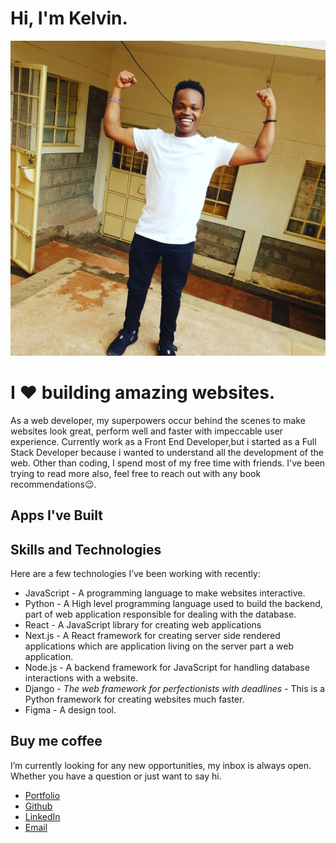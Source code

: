 # Hi, I'm Kelvin.

![Image showing me, Kelvin Mutuota](./assets/me.jpg)

# I ❤ building amazing websites.

As a web developer, my superpowers occur behind the scenes to make websites look great, perform well and faster with impeccable user experience. Currently work as a Front End Developer,but i started as a Full Stack Developer because i wanted to understand all the development of the web. Other than coding, I spend most of my free time with friends. I've been trying to read more also, feel free to reach out with any book recommendations😉.

## Apps I've Built
<!-- Todo: Add couple of projects -->


## Skills and Technologies
Here are a few technologies I’ve been working with recently:

- JavaScript - A programming language to make websites interactive.
- Python - A High level programming language used to build the backend, part of web application responsible for dealing with the database.
- React - A JavaScript library for creating web applications
- Next.js - A React framework for creating server side rendered applications which are application living on the server part a web application.
- Node.js - A backend framework for JavaScript for handling database interactions with a website.
- Django - *The web framework for perfectionists with deadlines* - This is a Python framework for creating websites much faster.
- Figma - A design tool.

## Buy me coffee
I’m currently looking for any new opportunities, my inbox is always open. Whether you have a question or just want to say hi.
- [Portfolio](https://eloquent-mcnulty-4cf367.netlify.app/)
- [Github](https://github.com/mutuotakelvin)
- [LinkedIn](https://www.linkedin.com/in/kelvin-mutuota/)
- [Email](mailto:kelvin.mutuota.mwangi@gmail.com)